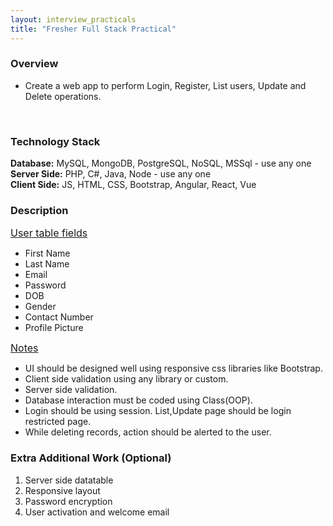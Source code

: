 ```yaml
---
layout: interview_practicals
title: "Fresher Full Stack Practical"
---
```


### Overview

* Create a web app to perform Login, Register, List users, Update and Delete operations.
<br>

### Technology Stack

**Database:** MySQL, MongoDB, PostgreSQL, NoSQL, MSSql - use any one<br>
**Server Side:** PHP, C#, Java, Node - use any one<br>
**Client Side:** JS, HTML, CSS, Bootstrap, Angular, React, Vue<br>

### Description

<font size="3"><u>User table fields</u></font>

* First Name
* Last Name
* Email
* Password
* DOB
* Gender
* Contact Number
* Profile Picture

<font size="3"><u>Notes</u></font>

* UI should be designed well using responsive css libraries like Bootstrap.
* Client side validation using any library or custom.
* Server side validation.
* Database interaction must be coded using Class(OOP).
* Login should be using session. List,Update page should be login restricted page.
* While deleting records, action should be alerted to the user.

### Extra Additional Work (Optional)

1. Server side datatable
2. Responsive layout
3. Password encryption
4. User activation and welcome email
